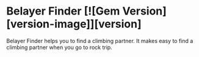 # Belayer Finder [![Gem Version][version-image]][version]

Belayer Finder helps you to find a climbing partner. It makes easy to find a climbing partner when you go to rock trip.


